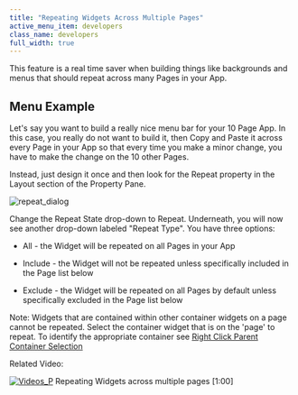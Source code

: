```yaml
---
title: "Repeating Widgets Across Multiple Pages"
active_menu_item: developers
class_name: developers
full_width: true
---
```



This feature is a real time saver when building things like backgrounds and menus that should repeat across many Pages in your App.

## Menu Example

Let's say you want to build a really nice menu bar for your 10 Page App. In this case, you really do not want to build it, then Copy and Paste it across every Page in your App so that every time you make a minor change, you have to make the change on the 10 other Pages.

Instead, just design it once and then look for the Repeat property in the Layout section of the Property Pane.

![repeat\_dialog](/img/docs/repeat_dialog.zoom78.png)

Change the Repeat State drop-down to Repeat. Underneath, you will now see another drop-down labeled "Repeat Type". You have three options:

 - All - the Widget will be repeated on all Pages in your App

 - Include - the Widget will not be repeated unless specifically included in the Page list below

 - Exclude - the Widget will be repeated on all Pages by default unless specifically excluded in the Page list below

Note: Widgets that are contained within other container widgets on a page cannot be repeated. Select the container widget that is on the 'page' to repeat. To identify the appropriate container see [Right Click Parent Container Selection](../responsive-/-adaptive-/-fluid-design/right-click-parent-container-s)

Related Video:

[![Videos\_P](/img/docs/videos_p.png)](http://www.youtube.com/v/3vpuYfz_Da8?autoplay=1&hd=1&fs=1&showsearch=0&rel=0&) Repeating Widgets across multiple pages [1:00]
